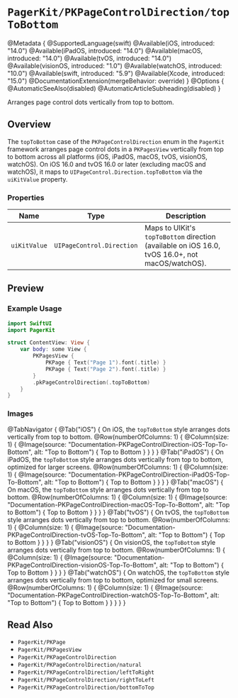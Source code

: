 # ``PagerKit/PKPageControlDirection/topToBottom``

@Metadata {
    @SupportedLanguage(swift)
    @Available(iOS, introduced: "14.0")
    @Available(iPadOS, introduced: "14.0")
    @Available(macOS, introduced: "14.0")
    @Available(tvOS, introduced: "14.0")
    @Available(visionOS, introduced: "1.0")
    @Available(watchOS, introduced: "10.0")
    @Available(swift, introduced: "5.9")
    @Available(Xcode, introduced: "15.0")
    @DocumentationExtension(mergeBehavior: override)
}
@Options {
    @AutomaticSeeAlso(disabled)
    @AutomaticArticleSubheading(disabled)
}

Arranges page control dots vertically from top to bottom.

## Overview

The `topToBottom` case of the `PKPageControlDirection` enum in the `PagerKit` framework arranges page control dots in a `PKPagesView` vertically from top to bottom across all platforms (iOS, iPadOS, macOS, tvOS, visionOS, watchOS). On iOS 16.0 and tvOS 16.0 or later (excluding macOS and watchOS), it maps to `UIPageControl.Direction.topToBottom` via the `uiKitValue` property.

### Properties
| Name | Type | Description |
|------|------|-------------|
| `uiKitValue` | `UIPageControl.Direction` | Maps to UIKit's `topToBottom` direction (available on iOS 16.0, tvOS 16.0+, not macOS/watchOS). |

## Preview

### Example Usage
```swift
import SwiftUI
import PagerKit

struct ContentView: View {
    var body: some View {
        PKPagesView {
            PKPage { Text("Page 1").font(.title) }
            PKPage { Text("Page 2").font(.title) }
        }
        .pkPageControlDirection(.topToBottom)
    }
}
```

### Images

@TabNavigator {
    @Tab("iOS") {
        On iOS, the `topToBottom` style arranges dots vertically from top to bottom.
        @Row(numberOfColumns: 1) {
            @Column(size: 1) {
                @Image(source: "Documentation-PKPageControlDirection-iOS-Top-To-Bottom", alt: "Top to Bottom") {
                    Top to Bottom
                }
            }
        }
    }
    @Tab("iPadOS") {
        On iPadOS, the `topToBottom` style arranges dots vertically from top to bottom, optimized for larger screens.
        @Row(numberOfColumns: 1) {
            @Column(size: 1) {
                @Image(source: "Documentation-PKPageControlDirection-iPadOS-Top-To-Bottom", alt: "Top to Bottom") {
                    Top to Bottom
                }
            }
        }
    }
    @Tab("macOS") {
        On macOS, the `topToBottom` style arranges dots vertically from top to bottom.
        @Row(numberOfColumns: 1) {
            @Column(size: 1) {
                @Image(source: "Documentation-PKPageControlDirection-macOS-Top-To-Bottom", alt: "Top to Bottom") {
                    Top to Bottom
                }
            }
        }
    }
    @Tab("tvOS") {
        On tvOS, the `topToBottom` style arranges dots vertically from top to bottom.
        @Row(numberOfColumns: 1) {
            @Column(size: 1) {
                @Image(source: "Documentation-PKPageControlDirection-tvOS-Top-To-Bottom", alt: "Top to Bottom") {
                    Top to Bottom
                }
            }
        }
    }
    @Tab("visionOS") {
        On visionOS, the `topToBottom` style arranges dots vertically from top to bottom.
        @Row(numberOfColumns: 1) {
            @Column(size: 1) {
                @Image(source: "Documentation-PKPageControlDirection-visionOS-Top-To-Bottom", alt: "Top to Bottom") {
                    Top to Bottom
                }
            }
        }
    }
    @Tab("watchOS") {
        On watchOS, the `topToBottom` style arranges dots vertically from top to bottom, optimized for small screens.
        @Row(numberOfColumns: 1) {
            @Column(size: 1) {
                @Image(source: "Documentation-PKPageControlDirection-watchOS-Top-To-Bottom", alt: "Top to Bottom") {
                    Top to Bottom
                }
            }
        }
    }
}

## Read Also
- ``PagerKit/PKPage``
- ``PagerKit/PKPagesView``
- ``PagerKit/PKPageControlDirection``
- ``PagerKit/PKPageControlDirection/natural``
- ``PagerKit/PKPageControlDirection/leftToRight``
- ``PagerKit/PKPageControlDirection/rightToLeft``
- ``PagerKit/PKPageControlDirection/bottomToTop``